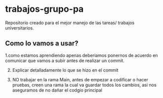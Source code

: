 # trabajos-grupo-pa
Repositorio creado para el mejor manejo de las tareas/ trabajos universitarios. 


## Como lo vamos a usar?
1.como estamos aprendiendo apenas deberiamos ponernos de acuerdo en comunicar que vamos a subir antes de realizar un commit.

2. Explicar detalladamente lo que se hizo en el commit
   
3. NO trabajar en la rama Main, antes de empezar a codificar o hacer pruebas, creen una rama la cual va guardar todos los cambios, asi nos aseguramos de no dañar el codgio principal
